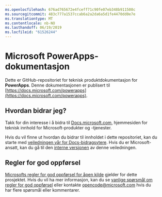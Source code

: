 ```yaml
---
ms.openlocfilehash: 676ad765672e4fceff71c90fe07eb348b911508c
ms.sourcegitcommit: 483c777a1537ccab6a2a2da6a5d1fe4470dd0e7e
ms.translationtype: MT
ms.contentlocale: nb-NO
ms.lasthandoff: 06/19/2019
ms.locfileid: "61526244"
---
```

# <a name="microsoft-powerapps-documentation"></a>Microsoft PowerApps-dokumentasjon

Dette er GitHub-repositoriet for teknisk produktdokumentasjon for **PowerApps**. Denne dokumentasjonen er publisert til [https://docs.microsoft.com/powerapps](https://docs.microsoft.com/powerapps).

## <a name="how-to-contribute"></a>Hvordan bidrar jeg?

Takk for din interesse i å bidra til [Docs.microsoft.com](https://docs.microsoft.com/), hjemmesiden for teknisk innhold for Microsoft-produkter og -tjenester.

Hvis du vil finne ut hvordan du bidrar til innholdet i dette repositoriet, kan du starte med [veiledningen vår for Docs-bidragsytere](https://docs.microsoft.com/contribute). Hvis du er Microsoft-ansatt, kan du gå til den [interne versjonen](https://aka.ms/docsguidescontribute) av denne veiledningen.

## <a name="code-of-conduct"></a>Regler for god oppførsel

[Microsofts regler for god oppførsel for åpen kilde](https://opensource.microsoft.com/codeofconduct/) gjelder for dette prosjektet. Hvis du vil ha mer informasjon, kan du se [vanlige spørsmål om regler for god oppførsel](https://opensource.microsoft.com/codeofconduct/faq/) eller kontakte [opencode@microsoft.com](mailto:opencode@microsoft.com) hvis du har flere spørsmål eller kommentarer.